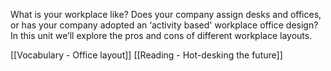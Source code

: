 
What is your workplace like? Does your company assign desks and offices, or has your company adopted an ‘activity based' workplace office design? In this unit we’ll explore the pros and cons of different workplace layouts.

[[Vocabulary - Office layout]]
[[Reading  - Hot-desking the future]]